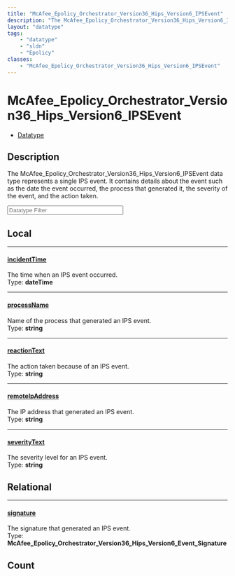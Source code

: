```yaml
---
title: "McAfee_Epolicy_Orchestrator_Version36_Hips_Version6_IPSEvent"
description: "The McAfee_Epolicy_Orchestrator_Version36_Hips_Version6_IPSEvent data type represents a single IPS event.  It contains d... "
layout: "datatype"
tags:
    - "datatype"
    - "sldn"
    - "Epolicy"
classes:
    - "McAfee_Epolicy_Orchestrator_Version36_Hips_Version6_IPSEvent"
---
```


# McAfee_Epolicy_Orchestrator_Version36_Hips_Version6_IPSEvent
<div id='service-datatype'>
    <ul id='sldn-reference-tabs'>
        <li id='datatype'> <a href='/reference/datatypes/McAfee_Epolicy_Orchestrator_Version36_Hips_Version6_IPSEvent' >Datatype</a></li>
    </ul>
</div>

## Description 
The McAfee_Epolicy_Orchestrator_Version36_Hips_Version6_IPSEvent data type represents a single IPS event.  It contains details about the event such as the date the event occurred, the process that generated it, the severity of the event, and the action taken. 





<!-- Filer BEGIN -->
<div class="view-filters">
        <div class="clearfix">
            <div class="search-input-box">
                <input placeholder="Datatype Filter" onkeyup="titleSearch(inputId='prop-input', divId='properties', elementClass='prop-row')" 
                    type="text" id="prop-input" value="" size="30" maxlength="128" class="form-text">
            </div>
        </div>
</div>
<!-- Filer END -->

<div id="properties" class="content">
<div id="localProperties" class="prop-content" >

## Local
<div class="prop-row">

-----
[incidentTime]: #incidenttime
#### [incidentTime]
The time when an IPS event occurred.  
<span class="type-label">Type: </span>**dateTime**


</div>
<div class="prop-row">

-----
[processName]: #processname
#### [processName]
Name of the process that generated an IPS event.  
<span class="type-label">Type: </span>**string**


</div>
<div class="prop-row">

-----
[reactionText]: #reactiontext
#### [reactionText]
The action taken because of an IPS event.  
<span class="type-label">Type: </span>**string**


</div>
<div class="prop-row">

-----
[remoteIpAddress]: #remoteipaddress
#### [remoteIpAddress]
The IP address that generated an IPS event.  
<span class="type-label">Type: </span>**string**


</div>
<div class="prop-row">

-----
[severityText]: #severitytext
#### [severityText]
The severity level for an IPS event.  
<span class="type-label">Type: </span>**string**


</div>
</div>
<!-- LOCAL PROPERTY END -->

<div id="relationalProperties"  class="prop-content" >

## Relational
<div class="prop-row">

-----
[signature]: #signature
#### [signature]
The signature that generated an IPS event.  
<span class="type-label">Type: </span>**McAfee_Epolicy_Orchestrator_Version36_Hips_Version6_Event_Signature**


</div>

## Count
</div>


